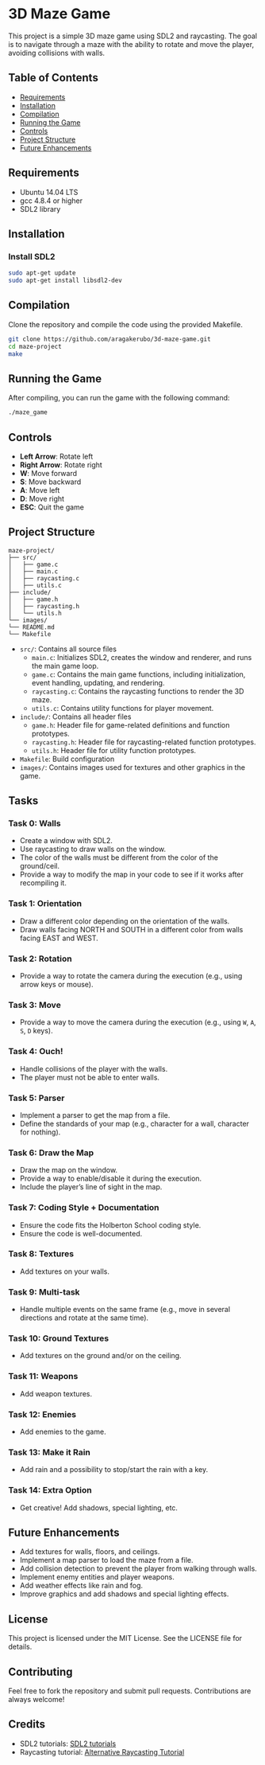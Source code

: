 # 3D Maze Game

This project is a simple 3D maze game using SDL2 and raycasting. The goal is to navigate through a maze with the ability to rotate and move the player, avoiding collisions with walls.

## Table of Contents

-   [Requirements](#requirements)
-   [Installation](#installation)
-   [Compilation](#compilation)
-   [Running the Game](#running-the-game)
-   [Controls](#controls)
-   [Project Structure](#project-structure)
-   [Future Enhancements](#future-enhancements)

## Requirements

-   Ubuntu 14.04 LTS
-   gcc 4.8.4 or higher
-   SDL2 library

## Installation

### Install SDL2

```bash
sudo apt-get update
sudo apt-get install libsdl2-dev
```

## Compilation

Clone the repository and compile the code using the provided Makefile.

```bash
git clone https://github.com/aragakerubo/3d-maze-game.git
cd maze-project
make
```

## Running the Game

After compiling, you can run the game with the following command:

```bash
./maze_game
```

## Controls

-   **Left Arrow**: Rotate left
-   **Right Arrow**: Rotate right
-   **W**: Move forward
-   **S**: Move backward
-   **A**: Move left
-   **D**: Move right
-   **ESC**: Quit the game

## Project Structure

```
maze-project/
├── src/
│   ├── game.c
│   ├── main.c
│   ├── raycasting.c
│   ├── utils.c
├── include/
│   ├── game.h
│   ├── raycasting.h
│   └── utils.h
└── images/
└── README.md
└── Makefile
```

-   `src/`: Contains all source files
    -   `main.c`: Initializes SDL2, creates the window and renderer, and runs the main game loop.
    -   `game.c`: Contains the main game functions, including initialization, event handling, updating, and rendering.
    -   `raycasting.c`: Contains the raycasting functions to render the 3D maze.
    -   `utils.c`: Contains utility functions for player movement.
-   `include/`: Contains all header files
    -   `game.h`: Header file for game-related definitions and function prototypes.
    -   `raycasting.h`: Header file for raycasting-related function prototypes.
    -   `utils.h`: Header file for utility function prototypes.
-   `Makefile`: Build configuration
-   `images/`: Contains images used for textures and other graphics in the game.

## Tasks

### Task 0: Walls

-   Create a window with SDL2.
-   Use raycasting to draw walls on the window.
-   The color of the walls must be different from the color of the ground/ceil.
-   Provide a way to modify the map in your code to see if it works after recompiling it.

### Task 1: Orientation

-   Draw a different color depending on the orientation of the walls.
-   Draw walls facing NORTH and SOUTH in a different color from walls facing EAST and WEST.

### Task 2: Rotation

-   Provide a way to rotate the camera during the execution (e.g., using arrow keys or mouse).

### Task 3: Move

-   Provide a way to move the camera during the execution (e.g., using `W`, `A`, `S`, `D` keys).

### Task 4: Ouch!

-   Handle collisions of the player with the walls.
-   The player must not be able to enter walls.

### Task 5: Parser

-   Implement a parser to get the map from a file.
-   Define the standards of your map (e.g., character for a wall, character for nothing).

### Task 6: Draw the Map

-   Draw the map on the window.
-   Provide a way to enable/disable it during the execution.
-   Include the player’s line of sight in the map.

### Task 7: Coding Style + Documentation

-   Ensure the code fits the Holberton School coding style.
-   Ensure the code is well-documented.

### Task 8: Textures

-   Add textures on your walls.

### Task 9: Multi-task

-   Handle multiple events on the same frame (e.g., move in several directions and rotate at the same time).

### Task 10: Ground Textures

-   Add textures on the ground and/or on the ceiling.

### Task 11: Weapons

-   Add weapon textures.

### Task 12: Enemies

-   Add enemies to the game.

### Task 13: Make it Rain

-   Add rain and a possibility to stop/start the rain with a key.

### Task 14: Extra Option

-   Get creative! Add shadows, special lighting, etc.

## Future Enhancements

-   Add textures for walls, floors, and ceilings.
-   Implement a map parser to load the maze from a file.
-   Add collision detection to prevent the player from walking through walls.
-   Implement enemy entities and player weapons.
-   Add weather effects like rain and fog.
-   Improve graphics and add shadows and special lighting effects.

## License

This project is licensed under the MIT License. See the LICENSE file for details.

## Contributing

Feel free to fork the repository and submit pull requests. Contributions are always welcome!

## Credits

-   SDL2 tutorials: [SDL2 tutorials](https://lazyfoo.net/tutorials/SDL/)
-   Raycasting tutorial: [Alternative Raycasting Tutorial](https://lodev.org/cgtutor/raycasting.html)
